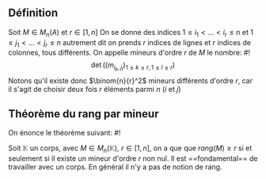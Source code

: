## Définition
Soit $M \in M_n(A)$ et $r \in [1,n]$
On se donne des indices $1 \leq i_1 < \dots < i_r \leq n$ et $1 \leq j_1 < \dots < j_r \leq n$ autrement dit on prends $r$ indices de lignes et $r$ indices de colonnes, tous différents.
On appelle mineurs d'ordre $r$ de $M$ le nombre: #!
$$\det((m_{i_k,j_l})_{1 \leq k \leq r, 1\leq l\leq r})$$ Notons qu'il existe donc $\binom{n}{r}^2$ mineurs différents d'ordre $r$, car il s'agit de choisir deux fois $r$ éléments parmi $n$ ($i$ et $j$)
<!--ID: 1713558248365-->


## Théorème du rang par mineur
On énonce le théorème suivant: #!

Soit $\mathbb K$ un corps, avec $M \in M_n(\mathbb K)$, $r \in [1,n]$, on a que que $rang(M) \geq r$ si et seulement si il existe un mineur d'ordre $r$ non nul.
Il est ==fondamental== de travailler avec un corps. En général il n'y a pas de notion de rang.
<!--ID: 1713558248369-->

